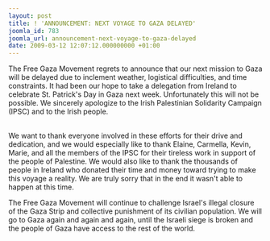 ```yaml
---
layout: post
title: ! 'ANNOUNCEMENT: NEXT VOYAGE TO GAZA DELAYED'
joomla_id: 783
joomla_url: announcement-next-voyage-to-gaza-delayed
date: 2009-03-12 12:07:12.000000000 +01:00
---
```

<p />The Free Gaza Movement regrets to announce that our next mission to Gaza will be delayed due to inclement weather, logistical difficulties, and time constraints. It had been our hope to take a delegation from Ireland to celebrate St. Patrick's Day in Gaza next week. Unfortunately this will not be possible. We sincerely apologize to the Irish Palestinian Solidarity Campaign (IPSC) and to the Irish people. 

 <br />We want to thank everyone involved in these efforts for their drive and dedication, and we would especially like to thank Elaine, Carmella, Kevin, Marie, and all the members of the IPSC for their tireless work in support of the people of Palestine. We would also like to thank the thousands of people in Ireland who donated their time and money toward trying to make this voyage a reality. We are truly sorry that in the end it wasn't able to happen at this time.</p>
<p>The Free Gaza Movement will continue to challenge Israel's illegal closure of the Gaza Strip and collective punishment of its civilian population. We will go to Gaza again and again and again, until the Israeli siege is broken and the people of Gaza have access to the rest of the world.</p>
